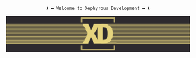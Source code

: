 <p align="center">
  <code> 🙼 ━ Welcome to Xephyrous Development ━ 🙽 </code>
</p>

![Xephyrous Logo Banner](https://github.com/xephyrous/.github/blob/main/assets/XD%20Logo%20Banner.png)
